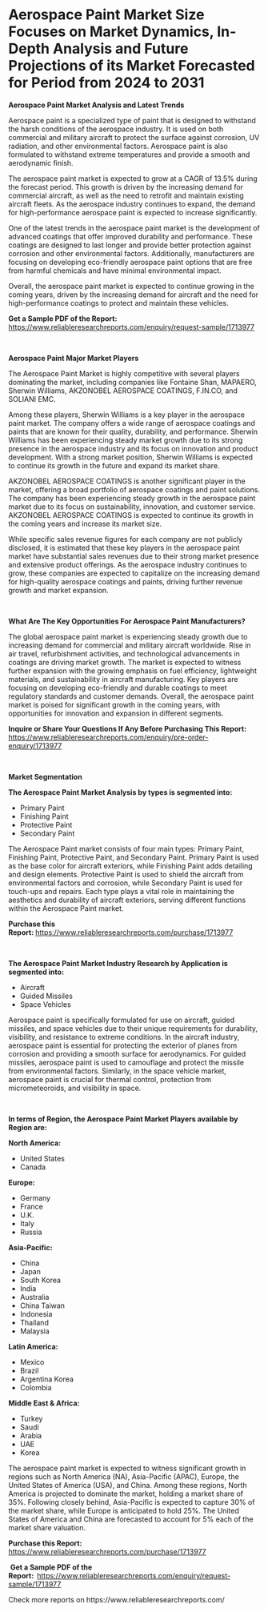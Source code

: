 <p><h1>Aerospace Paint Market Size Focuses on Market Dynamics, In-Depth Analysis and Future Projections of its Market Forecasted for Period from 2024 to 2031</h1></p><p><strong>Aerospace Paint Market Analysis and Latest Trends</strong></p>
<p><p>Aerospace paint is a specialized type of paint that is designed to withstand the harsh conditions of the aerospace industry. It is used on both commercial and military aircraft to protect the surface against corrosion, UV radiation, and other environmental factors. Aerospace paint is also formulated to withstand extreme temperatures and provide a smooth and aerodynamic finish.</p><p>The aerospace paint market is expected to grow at a CAGR of 13.5% during the forecast period. This growth is driven by the increasing demand for commercial aircraft, as well as the need to retrofit and maintain existing aircraft fleets. As the aerospace industry continues to expand, the demand for high-performance aerospace paint is expected to increase significantly.</p><p>One of the latest trends in the aerospace paint market is the development of advanced coatings that offer improved durability and performance. These coatings are designed to last longer and provide better protection against corrosion and other environmental factors. Additionally, manufacturers are focusing on developing eco-friendly aerospace paint options that are free from harmful chemicals and have minimal environmental impact.</p><p>Overall, the aerospace paint market is expected to continue growing in the coming years, driven by the increasing demand for aircraft and the need for high-performance coatings to protect and maintain these vehicles.</p></p>
<p><strong>Get a Sample PDF of the Report:&nbsp;</strong> <a href="https://www.reliableresearchreports.com/enquiry/request-sample/1713977">https://www.reliableresearchreports.com/enquiry/request-sample/1713977</a></p>
<p>&nbsp;</p>
<p><strong>Aerospace Paint Major Market Players</strong></p>
<p><p>The Aerospace Paint Market is highly competitive with several players dominating the market, including companies like Fontaine Shan, MAPAERO, Sherwin Williams, AKZONOBEL AEROSPACE COATINGS, F.IN.CO, and SOLIANI EMC.</p><p>Among these players, Sherwin Williams is a key player in the aerospace paint market. The company offers a wide range of aerospace coatings and paints that are known for their quality, durability, and performance. Sherwin Williams has been experiencing steady market growth due to its strong presence in the aerospace industry and its focus on innovation and product development. With a strong market position, Sherwin Williams is expected to continue its growth in the future and expand its market share.</p><p>AKZONOBEL AEROSPACE COATINGS is another significant player in the market, offering a broad portfolio of aerospace coatings and paint solutions. The company has been experiencing steady growth in the aerospace paint market due to its focus on sustainability, innovation, and customer service. AKZONOBEL AEROSPACE COATINGS is expected to continue its growth in the coming years and increase its market size.</p><p>While specific sales revenue figures for each company are not publicly disclosed, it is estimated that these key players in the aerospace paint market have substantial sales revenues due to their strong market presence and extensive product offerings. As the aerospace industry continues to grow, these companies are expected to capitalize on the increasing demand for high-quality aerospace coatings and paints, driving further revenue growth and market expansion.</p></p>
<p>&nbsp;</p>
<p><strong>What Are The Key Opportunities For Aerospace Paint Manufacturers?</strong></p>
<p><p>The global aerospace paint market is experiencing steady growth due to increasing demand for commercial and military aircraft worldwide. Rise in air travel, refurbishment activities, and technological advancements in coatings are driving market growth. The market is expected to witness further expansion with the growing emphasis on fuel efficiency, lightweight materials, and sustainability in aircraft manufacturing. Key players are focusing on developing eco-friendly and durable coatings to meet regulatory standards and customer demands. Overall, the aerospace paint market is poised for significant growth in the coming years, with opportunities for innovation and expansion in different segments.</p></p>
<p><strong>Inquire or Share Your Questions If Any Before Purchasing This Report:</strong> <a href="https://www.reliableresearchreports.com/enquiry/pre-order-enquiry/1713977">https://www.reliableresearchreports.com/enquiry/pre-order-enquiry/1713977</a></p>
<p>&nbsp;</p>
<p><strong>Market Segmentation</strong></p>
<p><strong>The Aerospace Paint Market Analysis by types is segmented into:</strong></p>
<p><ul><li>Primary Paint</li><li>Finishing Paint</li><li>Protective Paint</li><li>Secondary Paint</li></ul></p>
<p><p>The Aerospace Paint market consists of four main types: Primary Paint, Finishing Paint, Protective Paint, and Secondary Paint. Primary Paint is used as the base color for aircraft exteriors, while Finishing Paint adds detailing and design elements. Protective Paint is used to shield the aircraft from environmental factors and corrosion, while Secondary Paint is used for touch-ups and repairs. Each type plays a vital role in maintaining the aesthetics and durability of aircraft exteriors, serving different functions within the Aerospace Paint market.</p></p>
<p><strong>Purchase this Report:&nbsp;</strong><a href="https://www.reliableresearchreports.com/purchase/1713977">https://www.reliableresearchreports.com/purchase/1713977</a></p>
<p>&nbsp;</p>
<p><strong>The Aerospace Paint Market Industry Research by Application is segmented into:</strong></p>
<p><ul><li>Aircraft</li><li>Guided Missiles</li><li>Space Vehicles</li></ul></p>
<p><p>Aerospace paint is specifically formulated for use on aircraft, guided missiles, and space vehicles due to their unique requirements for durability, visibility, and resistance to extreme conditions. In the aircraft industry, aerospace paint is essential for protecting the exterior of planes from corrosion and providing a smooth surface for aerodynamics. For guided missiles, aerospace paint is used to camouflage and protect the missile from environmental factors. Similarly, in the space vehicle market, aerospace paint is crucial for thermal control, protection from micrometeoroids, and visibility in space.</p></p>
<p>&nbsp;</p>
<p><strong>In terms of Region, the Aerospace Paint Market Players available by Region are:</strong></p>
<p>
    <p> <strong> North America: </strong>
        <ul>
            <li>United States</li>
            <li>Canada</li>
        </ul>
        </p> 
    <p> <strong> Europe: </strong>
        <ul>
            <li>Germany</li>
            <li>France</li>
            <li>U.K.</li>
            <li>Italy</li>
            <li>Russia</li>
        </ul>
        </p> 
    <p> <strong> Asia-Pacific: </strong>
        <ul>
            <li>China</li>
            <li>Japan</li>
            <li>South Korea</li>
            <li>India</li>
            <li>Australia</li>
            <li>China Taiwan</li>
            <li>Indonesia</li>
            <li>Thailand</li>
            <li>Malaysia</li>
        </ul>
        </p> 
    <p> <strong> Latin America: </strong>
        <ul>
            <li>Mexico</li>
            <li>Brazil</li>
            <li>Argentina Korea</li>
            <li>Colombia</li>
        </ul>
        </p> 
    <p> <strong> Middle East & Africa: </strong>
        <ul>
            <li>Turkey</li>
            <li>Saudi</li>
            <li>Arabia</li>
            <li>UAE</li>
            <li>Korea</li>
        </ul>
    </p>
    </p>
<p><p>The aerospace paint market is expected to witness significant growth in regions such as North America (NA), Asia-Pacific (APAC), Europe, the United States of America (USA), and China. Among these regions, North America is projected to dominate the market, holding a market share of 35%. Following closely behind, Asia-Pacific is expected to capture 30% of the market share, while Europe is anticipated to hold 25%. The United States of America and China are forecasted to account for 5% each of the market share valuation.</p></p>
<p><strong>Purchase this Report: </strong><a href="https://www.reliableresearchreports.com/purchase/1713977">https://www.reliableresearchreports.com/purchase/1713977</a></p>
<p>&nbsp;<strong>Get a Sample PDF of the Report:&nbsp;&nbsp;</strong><a href="https://www.reliableresearchreports.com/enquiry/request-sample/1713977">https://www.reliableresearchreports.com/enquiry/request-sample/1713977</a></p>
<p><strong></strong></p>
<p>Check more reports on https://www.reliableresearchreports.com/</p>